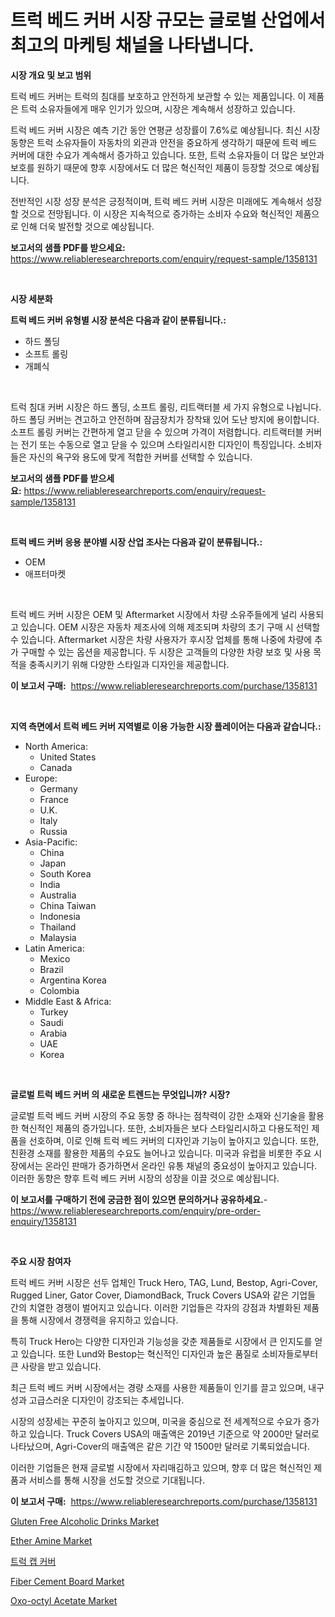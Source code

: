 <p><h1>트럭 베드 커버 시장 규모는 글로벌 산업에서 최고의 마케팅 채널을 나타냅니다.</h1></p><p><strong>시장 개요 및 보고 범위</strong></p>
<p><p>트럭 베드 커버는 트럭의 침대를 보호하고 안전하게 보관할 수 있는 제품입니다. 이 제품은 트럭 소유자들에게 매우 인기가 있으며, 시장은 계속해서 성장하고 있습니다. </p><p>트럭 베드 커버 시장은 예측 기간 동안 연평균 성장률이 7.6%로 예상됩니다. 최신 시장 동향은 트럭 소유자들이 자동차의 외관과 안전을 중요하게 생각하기 때문에 트럭 베드 커버에 대한 수요가 계속해서 증가하고 있습니다. 또한, 트럭 소유자들이 더 많은 보안과 보호를 원하기 때문에 향후 시장에서도 더 많은 혁신적인 제품이 등장할 것으로 예상됩니다. </p><p>전반적인 시장 성장 분석은 긍정적이며, 트럭 베드 커버 시장은 미래에도 계속해서 성장할 것으로 전망됩니다. 이 시장은 지속적으로 증가하는 소비자 수요와 혁신적인 제품으로 인해 더욱 발전할 것으로 예상됩니다.</p></p>
<p><strong>보고서의 샘플 PDF를 받으세요:</strong> <a href="https://www.reliableresearchreports.com/enquiry/request-sample/1358131">https://www.reliableresearchreports.com/enquiry/request-sample/1358131</a></p>
<p>&nbsp;</p>
<p><strong>시장 세분화</strong></p>
<p><strong>트럭 베드 커버 유형별 시장 분석은 다음과 같이 분류됩니다.:</strong></p>
<p><ul><li>하드 폴딩</li><li>소프트 롤링</li><li>개폐식</li></ul></p>
<p>&nbsp;</p>
<p><p>트럭 침대 커버 시장은 하드 폴딩, 소프트 롤링, 리트랙터블 세 가지 유형으로 나뉩니다. 하드 폴딩 커버는 견고하고 안전하며 잠금장치가 장착돼 있어 도난 방지에 용이합니다. 소프트 롤링 커버는 간편하게 열고 닫을 수 있으며 가격이 저렴합니다. 리트랙터블 커버는 전기 또는 수동으로 열고 닫을 수 있으며 스타일리시한 디자인이 특징입니다. 소비자들은 자신의 욕구와 용도에 맞게 적합한 커버를 선택할 수 있습니다.</p></p>
<p><strong>보고서의 샘플 PDF를 받으세요:</strong>&nbsp;<a href="https://www.reliableresearchreports.com/enquiry/request-sample/1358131">https://www.reliableresearchreports.com/enquiry/request-sample/1358131</a></p>
<p>&nbsp;</p>
<p><strong> 트럭 베드 커버 응용 분야별 시장 산업 조사는 다음과 같이 분류됩니다.:</strong></p>
<p><ul><li>OEM</li><li>애프터마켓</li></ul></p>
<p>&nbsp;</p>
<p><p>트럭 베드 커버 시장은 OEM 및 Aftermarket 시장에서 차량 소유주들에게 널리 사용되고 있습니다. OEM 시장은 자동차 제조사에 의해 제조되며 차량의 초기 구매 시 선택할 수 있습니다. Aftermarket 시장은 차량 사용자가 후시장 업체를 통해 나중에 차량에 추가 구매할 수 있는 옵션을 제공합니다. 두 시장은 고객들의 다양한 차량 보호 및 사용 목적을 충족시키기 위해 다양한 스타일과 디자인을 제공합니다.</p></p>
<p><strong>이 보고서 구매:</strong>&nbsp; <a href="https://www.reliableresearchreports.com/purchase/1358131">https://www.reliableresearchreports.com/purchase/1358131</a></p>
<p>&nbsp;</p>
<p><strong>지역 측면에서 트럭 베드 커버 지역별로 이용 가능한 시장 플레이어는 다음과 같습니다.:</strong></p>
<p><ul>
    <li>
        North America:
        <ul>
            <li>United States</li>
            <li>Canada</li>
        </ul>
    </li>
    <li>
        Europe:
        <ul>
            <li>Germany</li>
            <li>France</li>
            <li>U.K.</li>
            <li>Italy</li>
            <li>Russia</li>
        </ul>
    </li>
    <li>
        Asia-Pacific:
        <ul>
            <li>China</li>
            <li>Japan</li>
            <li>South Korea</li>
            <li>India</li>
            <li>Australia</li>
            <li>China Taiwan</li>
            <li>Indonesia</li>
            <li>Thailand</li>
            <li>Malaysia</li>
        </ul>
    </li>
    <li>
        Latin America:
        <ul>
            <li>Mexico</li>
            <li>Brazil</li>
            <li>Argentina Korea</li>
            <li>Colombia</li>
        </ul>
    </li>
    <li>
        Middle East & Africa:
        <ul>
            <li>Turkey</li>
            <li>Saudi</li>
            <li>Arabia</li>
            <li>UAE</li>
            <li>Korea</li>
        </ul>
    </li>
    </ul></p>
<p>&nbsp;</p>
<p><strong>글로벌 트럭 베드 커버 의 새로운 트렌드는 무엇입니까? 시장?</strong></p>
<p><p>글로벌 트럭 베드 커버 시장의 주요 동향 중 하나는 점착력이 강한 소재와 신기술을 활용한 혁신적인 제품의 증가입니다. 또한, 소비자들은 보다 스타일리시하고 다용도적인 제품을 선호하며, 이로 인해 트럭 베드 커버의 디자인과 기능이 높아지고 있습니다. 또한, 친환경 소재를 활용한 제품의 수요도 늘어나고 있습니다. 미국과 유럽을 비롯한 주요 시장에서는 온라인 판매가 증가하면서 온라인 유통 채널의 중요성이 높아지고 있습니다. 이러한 동향은 향후 트럭 베드 커버 시장의 성장을 이끌 것으로 예상됩니다.</p></p>
<p><strong>이 보고서를 구매하기 전에 궁금한 점이 있으면 문의하거나 공유하세요.</strong>- <a href="https://www.reliableresearchreports.com/enquiry/pre-order-enquiry/1358131">https://www.reliableresearchreports.com/enquiry/pre-order-enquiry/1358131</a></p>
<p>&nbsp;</p>
<p><strong>주요 시장 참여자</strong></p>
<p><p>트럭 베드 커버 시장은 선두 업체인 Truck Hero, TAG, Lund, Bestop, Agri-Cover, Rugged Liner, Gator Cover, DiamondBack, Truck Covers USA와 같은 기업들 간의 치열한 경쟁이 벌어지고 있습니다. 이러한 기업들은 각자의 강점과 차별화된 제품을 통해 시장에서 경쟁력을 유지하고 있습니다.</p><p>특히 Truck Hero는 다양한 디자인과 기능성을 갖춘 제품들로 시장에서 큰 인지도를 얻고 있습니다. 또한 Lund와 Bestop는 혁신적인 디자인과 높은 품질로 소비자들로부터 큰 사랑을 받고 있습니다.</p><p>최근 트럭 베드 커버 시장에서는 경량 소재를 사용한 제품들이 인기를 끌고 있으며, 내구성과 고급스러운 디자인이 강조되는 추세입니다.</p><p>시장의 성장세는 꾸준히 높아지고 있으며, 미국을 중심으로 전 세계적으로 수요가 증가하고 있습니다. Truck Covers USA의 매출액은 2019년 기준으로 약 2000만 달러로 나타났으며, Agri-Cover의 매출액은 같은 기간 약 1500만 달러로 기록되었습니다.</p><p>이러한 기업들은 현재 글로벌 시장에서 자리매김하고 있으며, 향후 더 많은 혁신적인 제품과 서비스를 통해 시장을 선도할 것으로 기대됩니다.</p></p>
<p><strong>이 보고서 구매:</strong>&nbsp;&nbsp;<a href="https://www.reliableresearchreports.com/purchase/1358131">https://www.reliableresearchreports.com/purchase/1358131</a></p>
<p><p><a href="https://view.publitas.com/reportprime-1/gluten-free-alcoholic-drinks-market-size-share-trends-analysis-report-by-material-by-type-by-end-user-by-region-and-segment-forecasts-2024-2031/">Gluten Free Alcoholic Drinks Market</a></p><p><a href="https://github.com/Krish2023na/Market-Research-Report-List-3/blob/main/ether-amine-market.md">Ether Amine Market</a></p><p><a href="https://github.com/crfsywufhm81415/Market-Research-Report-List-1/blob/main/5450515193048.md">트럭 캡 커버</a></p><p><a href="https://github.com/RickHolmes3/Market-Research-Report-List-3/blob/main/fiber-cement-board-market.md">Fiber Cement Board Market</a></p><p><a href="https://issuu.com/reportprime-2/docs/oxo-octyl-acetate-market-size-2030.pptx">Oxo-octyl Acetate Market</a></p></p>
